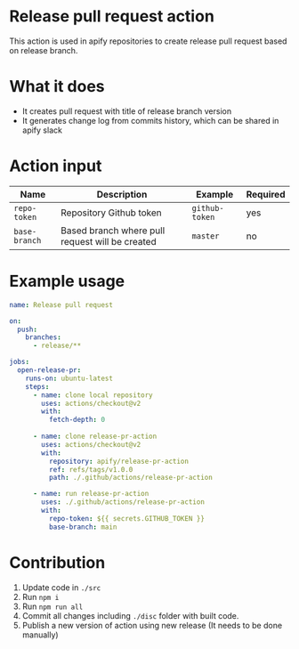 # Release pull request action

This action is used in apify repositories to create release pull request based on release branch.

# What it does

* It creates pull request with title of release branch version
* It generates change log from commits history, which can be shared in apify slack

# Action input

| Name         | Description                                        | Example        | Required |
| -------------| -------------------------------------------------- | ---------------| -------- |
| `repo-token` | Repository Github token                            | `github-token` |      yes |
| `base-branch`| Based branch where pull request will be created    | `master`       |       no |

# Example usage

```yaml
name: Release pull request

on:
  push:
    branches:
      - release/**

jobs:
  open-release-pr:
    runs-on: ubuntu-latest
    steps:
      - name: clone local repository
        uses: actions/checkout@v2
        with:
          fetch-depth: 0
          
      - name: clone release-pr-action
        uses: actions/checkout@v2
        with:
          repository: apify/release-pr-action
          ref: refs/tags/v1.0.0
          path: ./.github/actions/release-pr-action

      - name: run release-pr-action
        uses: ./.github/actions/release-pr-action
        with:
          repo-token: ${{ secrets.GITHUB_TOKEN }}
          base-branch: main
```

# Contribution

1. Update code in `./src`
2. Run `npm i`
3. Run `npm run all`
4. Commit all changes including `./disc` folder with built code.
5. Publish a new version of action using new release (It needs to be done manually)
